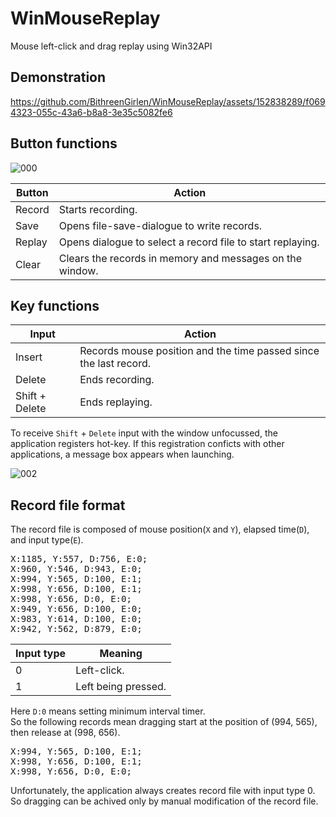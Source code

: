 # WinMouseReplay
Mouse left-click and drag replay using Win32API

## Demonstration

https://github.com/BithreenGirlen/WinMouseReplay/assets/152838289/f0694323-055c-43a6-b8a8-3e35c5082fe6

## Button functions

![000](https://github.com/BithreenGirlen/WinMouseReplay/assets/152838289/4844bbfe-a876-4783-b576-c8184f199bdf)

| Button  | Action  |
| --- | --- |
| Record | Starts recording. |
| Save | Opens file-save-dialogue to write records. |
| Replay | Opens dialogue to select a record file to start replaying.  |
| Clear | Clears the records in memory and messages on the window.|

## Key functions

| Input  | Action  |
| --- | --- |
| Insert | Records mouse position and the time passed since the last record. |
| Delete | Ends recording. |
| Shift + Delete | Ends replaying. |

To receive `Shift` + `Delete` input with the window unfocussed, the application registers hot-key. If this registration conficts with other applications, a message box appears when launching.

![002](https://github.com/BithreenGirlen/WinMouseReplay/assets/152838289/5a2ca20d-2ff4-49c9-bd49-1e1a0860d54d)

## Record file format

The record file is composed of mouse position(`X` and `Y`), elapsed time(`D`), and input type(`E`).
<pre>
X:1185, Y:557, D:756, E:0;
X:960, Y:546, D:943, E:0;
X:994, Y:565, D:100, E:1;
X:998, Y:656, D:100, E:1;
X:998, Y:656, D:0, E:0;
X:949, Y:656, D:100, E:0;
X:983, Y:614, D:100, E:0;
X:942, Y:562, D:879, E:0;
</pre>

| Input type  | Meaning  |
| --- | --- |
| 0 | Left-click. |
| 1 | Left being pressed. |

Here `D:0` means setting minimum interval timer.  
So the following records mean dragging start at the position of (994, 565), then release at (998, 656).
<pre>
X:994, Y:565, D:100, E:1;
X:998, Y:656, D:100, E:1;
X:998, Y:656, D:0, E:0;
</pre>

Unfortunately, the application always creates record file with input type 0. So dragging can be achived only by manual modification of the record file.
